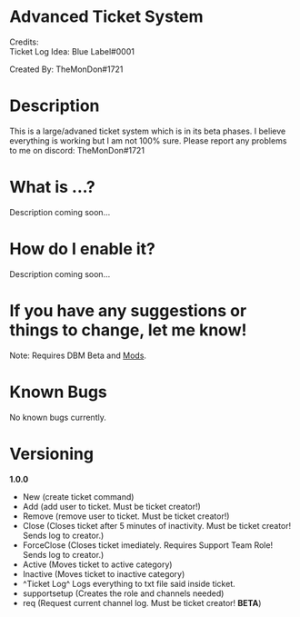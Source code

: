 # Advanced Ticket System
Credits:  
Ticket Log Idea: Blue Label#0001

Created By: TheMonDon#1721

# Description
This is a large/advaned ticket system which is in its beta phases. I believe everything is working but I am not 100% sure. Please report any problems to me on discord: TheMonDon#1721

# What is ...?
Description coming soon...

# How do I enable it?
Description coming soon...

# If you have any suggestions or things to change, let me know!

Note: Requires DBM Beta and [Mods](https://github.com/Discord-Bot-Maker-Mods/DBM-Mods/tree/master).

# Known Bugs
No known bugs currently.

# Versioning
**1.0.0**
- New (create ticket command)
- Add (add user to ticket. Must be ticket creator!)
- Remove (remove user to ticket. Must be ticket creator!)
- Close (Closes ticket after 5 minutes of inactivity. Must be ticket creator! Sends log to creator.)
- ForceClose (Closes ticket imediately. Requires Support Team Role! Sends log to creator.)
- Active (Moves ticket to active category)
- Inactive (Moves ticket to inactive category)
- ^Ticket Log^ Logs everything to txt file said inside ticket.
- supportsetup (Creates the role and channels needed)
- req (Request current channel log. Must be ticket creator! **BETA**)
